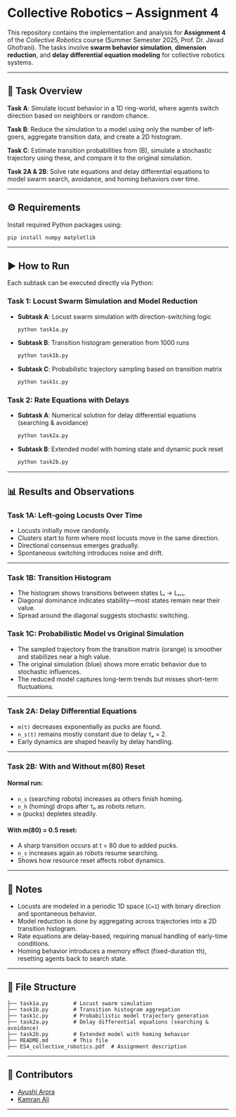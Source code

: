 # Collective Robotics – Assignment 4

This repository contains the implementation and analysis for **Assignment 4** of the *Collective Robotics* course (Summer Semester 2025, Prof. Dr. Javad Ghofrani). The tasks involve **swarm behavior simulation**, **dimension reduction**, and **delay differential equation modeling** for collective robotics systems.

---

## 📌 Task Overview

**Task A**: Simulate locust behavior in a 1D ring-world, where agents switch direction based on neighbors or random chance.

**Task B**: Reduce the simulation to a model using only the number of left-goers, aggregate transition data, and create a 2D histogram.

**Task C**: Estimate transition probabilities from (B), simulate a stochastic trajectory using these, and compare it to the original simulation.

**Task 2A & 2B**: Solve rate equations and delay differential equations to model swarm search, avoidance, and homing behaviors over time.

---

## ⚙️ Requirements

Install required Python packages using:

```bash
pip install numpy matplotlib
```

---

## ▶️ How to Run

Each subtask can be executed directly via Python:

### Task 1: Locust Swarm Simulation and Model Reduction

- **Subtask A**: Locust swarm simulation with direction-switching logic  
  ```bash
  python task1a.py
  ```

- **Subtask B**: Transition histogram generation from 1000 runs  
  ```bash
  python task1b.py
  ```

- **Subtask C**: Probabilistic trajectory sampling based on transition matrix  
  ```bash
  python task1c.py
  ```

### Task 2: Rate Equations with Delays

- **Subtask A**: Numerical solution for delay differential equations (searching & avoidance)  
  ```bash
  python task2a.py
  ```

- **Subtask B**: Extended model with homing state and dynamic puck reset  
  ```bash
  python task2b.py
  ```

---

## 📊 Results and Observations

### Task 1A: Left-going Locusts Over Time

- Locusts initially move randomly.
- Clusters start to form where most locusts move in the same direction.
- Directional consensus emerges gradually.
- Spontaneous switching introduces noise and drift.

---

### Task 1B: Transition Histogram

- The histogram shows transitions between states Lₜ → Lₜ₊₁.
- Diagonal dominance indicates stability—most states remain near their value.
- Spread around the diagonal suggests stochastic switching.

### Task 1C: Probabilistic Model vs Original Simulation

- The sampled trajectory from the transition matrix (orange) is smoother and stabilizes near a high value.
- The original simulation (blue) shows more erratic behavior due to stochastic influences.
- The reduced model captures long-term trends but misses short-term fluctuations.

---

### Task 2A: Delay Differential Equations

- `m(t)` decreases exponentially as pucks are found.
- `n_s(t)` remains mostly constant due to delay τₐ = 2.
- Early dynamics are shaped heavily by delay handling.

---

### Task 2B: With and Without m(80) Reset

#### Normal run:

- `n_s` (searching robots) increases as others finish homing.
- `n_h` (homing) drops after τₕ as robots return.
- `m` (pucks) depletes steadily.

#### With m(80) = 0.5 reset:

- A sharp transition occurs at t = 80 due to added pucks.
- `n_s` increases again as robots resume searching.
- Shows how resource reset affects robot dynamics.

---

## 🧠 Notes

- Locusts are modeled in a periodic 1D space (`C=1`) with binary direction and spontaneous behavior.
- Model reduction is done by aggregating across trajectories into a 2D transition histogram.
- Rate equations are delay-based, requiring manual handling of early-time conditions.
- Homing behavior introduces a memory effect (fixed-duration τh), resetting agents back to search state.

---

## 📁 File Structure

```
├── task1a.py        # Locust swarm simulation
├── task1b.py        # Transition histogram aggregation
├── task1c.py        # Probabilistic model trajectory generation
├── task2a.py        # Delay differential equations (searching & avoidance)
├── task2b.py        # Extended model with homing behavior
├── README.md        # This file
├── ES4_collective_robotics.pdf  # Assignment description
```

---

## 👥 Contributors

- [Ayushi Arora](https://github.com/ayushii206)
- [Kamran Ali](https://github.com/kamrankhowaja)

---
